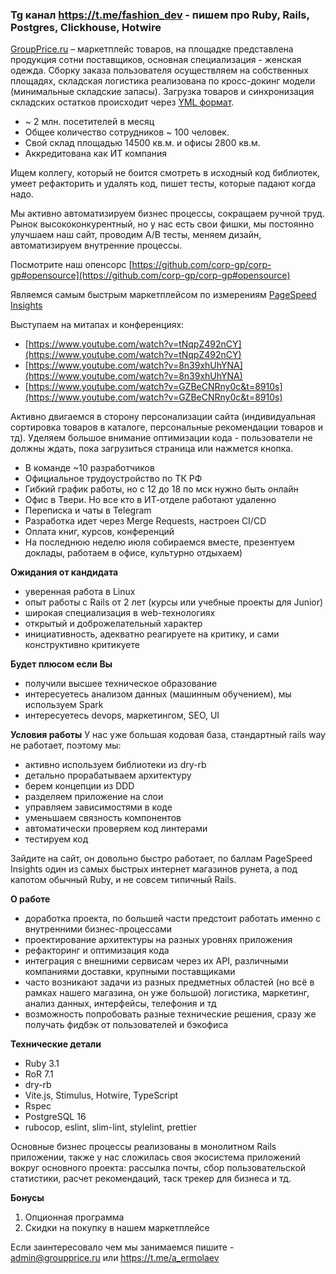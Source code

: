 ### Tg канал https://t.me/fashion_dev - пишем про Ruby, Rails, Postgres, Clickhouse, Hotwire

[GroupPrice.ru](https://groupprice.ru/) – маркетплейс товаров, на площадке представлена продукция сотни поставщиков, основная специализация - женская одежда. Сборку заказа пользователя осуществляем на собственных площадях, складская логистика реализована по кросс-докинг модели (минимальные складские запасы). Загрузка товаров и синхронизация складских остатков происходит через [YML формат](http://https//yandex.ru/support/partnermarket/export/yml.html).  

*   ~ 2 млн. посетителей в месяц
*   Общее количество сотрудников ~ 100 человек.
*   Свой склад площадью 14500 кв.м. и офисы 2800 кв.м.
*   Аккредитована как ИТ компания

Ищем коллегу, который не боится смотреть в исходный код библиотек, умеет рефакторить и удалять код, пишет тесты, которые падают когда надо.

Мы активно автоматизируем бизнес процессы, сокращаем ручной труд. Рынок высококонкурентный, но у нас есть свои фишки, мы постоянно улучшаем наш сайт, проводим A/B тесты, меняем дизайн, автоматизируем внутренние процессы.

Посмотрите наш опенсорс [https://github.com/corp-gp/corp-gp#opensource](https://github.com/corp-gp/corp-gp#opensource)

Являемся самым быстрым маркетплейсом по измерениям [PageSpeed Insights](https://pagespeed.web.dev)

Выступаем на митапах и конференциях:

*   [https://www.youtube.com/watch?v=tNqpZ492nCY](https://www.youtube.com/watch?v=tNqpZ492nCY)
*   [https://www.youtube.com/watch?v=8n39xhUhYNA](https://www.youtube.com/watch?v=8n39xhUhYNA)
*   [https://www.youtube.com/watch?v=GZBeCNRny0c&t=8910s](https://www.youtube.com/watch?v=GZBeCNRny0c&t=8910s)

Активно двигаемся в сторону персонализации сайта (индивидуальная сортировка товаров в каталоге, персональные рекомендации товаров и тд). Уделяем большое внимание оптимизации кода - пользователи не должны ждать, пока загрузиться страница или нажмется кнопка.  

*   В команде ~10 разработчиков
*   Официальное трудоустройство по ТК РФ
*   Гибкий график работы, но с 12 до 18 по мск нужно быть онлайн
*   Офис в Твери. Но все кто в ИТ-отделе работают удаленно
*   Переписка и чаты в Telegram
*   Разработка идет через Merge Requests, настроен CI/CD
*   Оплата книг, курсов, конференций
*   На последнюю неделю июля собираемся вместе, презентуем доклады, работаем в офисе, культурно отдыхаем)

**Ожидания от кандидата**

*   уверенная работа в Linux
*   опыт работы с Rails от 2 лет (курсы или учебные проекты для Junior)
*   широкая специализация в web-технологиях
*   открытый и доброжелательный характер
*   инициативность, адекватно реагируете на критику, и сами конструктивно критикуете

**Будет плюсом если Вы**

*   получили высшее техническое образование
*   интересуетесь анализом данных (машинным обучением), мы используем Spark
*   интересуетесь devops, маркетингом, SEO, UI

**Условия работы**
У нас уже большая кодовая база, стандартный rails way не работает, поэтому мы:  

*   активно используем библиотеки из dry-rb
*   детально прорабатываем архитектуру
*   берем концепции из DDD
*   разделяем приложение на слои
*   управляем зависимостями в коде
*   уменьшаем связность компонентов
*   автоматически проверяем код линтерами
*   тестируем код

Зайдите на сайт, он довольно быстро работает, по баллам PageSpeed Insights один из самых быстрых интернет магазинов рунета, а под капотом обычный Ruby, и не совсем типичный Rails.  

**О работе**

*   доработка проекта, по большей части предстоит работать именно с внутренними бизнес-процессами
*   проектирование архитектуры на разных уровнях приложения
*   рефакторинг и оптимизация кода
*   интеграция с внешними сервисам через их API, различными компаниями доставки, крупными поставщиками
*   часто возникают задачи из разных предметных областей (но всё в рамках нашего магазина, он уже большой) логистика, маркетинг, анализ данных, интерфейсы, телефония и тд
*   возможность попробовать разные технические решения, сразу же получать фидбэк от пользователей и бэкофиса

**Технические детали**

*   Ruby 3.1
*   RoR 7.1
*   dry-rb
*   Vite.js, Stimulus, Hotwire, TypeScript
*   Rspec
*   PostgreSQL 16
*   rubocop, eslint, slim-lint, stylelint, prettier

Основные бизнес процессы реализованы в монолитном Rails приложении, также у нас сложилась своя экосистема приложений вокруг основного проекта: рассылка почты, сбор пользовательской статистики, расчет рекомендаций, таск трекер для бизнеса и тд.

**Бонусы**
1.  Опционная программа
2.  Скидки на покупку в нашем маркетплейсе

Если заинтересовало чем мы занимаемся пишите -  admin@groupprice.ru или https://t.me/a_ermolaev
